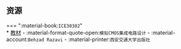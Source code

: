 ## 资源  
=== ":material-book:`ICE30302`"  
    * [教材](http://api.cqu-openlib.cn/file?key=i4NaN2f26nih) - :material-format-quote-open:`模拟CMOS集成电路设计` - :material-account:`Behzad Razavi` - :material-printer:`西安交通大学出版社`  